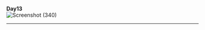 **Day13**         
![Screenshot (340)](https://user-images.githubusercontent.com/85113970/138694697-7eeb7347-f718-411e-9c86-6bbba4a1b8f1.png)

------------------------------------------------------------------------------------------------------------------------------------------------        
